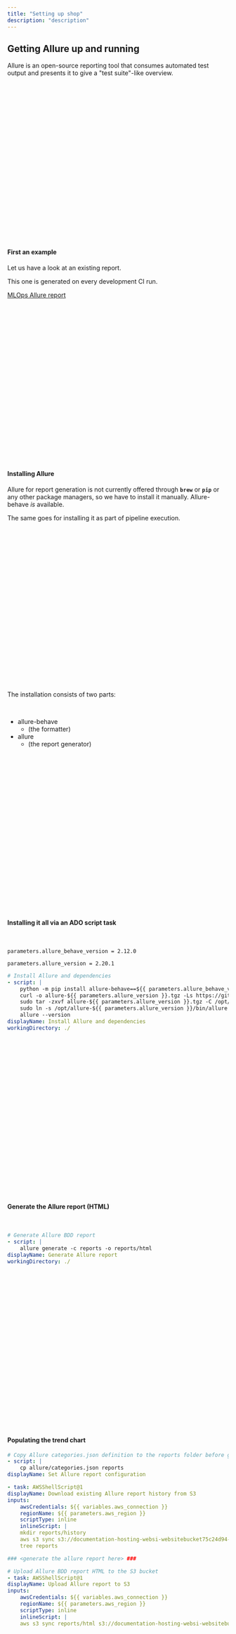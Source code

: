 ```yaml
---
title: "Setting up shop"
description: "description"
---
```


## Getting Allure up and running

Allure is an open-source reporting tool that consumes automated test output and presents it to give a "test suite"-like overview.

<br />
<br />
<br />
<br />
<br />
<br />
<br />
<br />
<br />
<br />
<br />
<br />
<br />
<br />
<br />
<br />
<br />
<br />
<br />
<br />
<br />

#### **First an example**

Let us have a look at an existing report.

This one is generated on every development CI run.

[MLOps Allure report](https://dev.mlops.data.novonordisk.cloud/bdd/)

<br />
<br />
<br />
<br />
<br />
<br />
<br />
<br />
<br />
<br />
<br />
<br />
<br />
<br />
<br />
<br />
<br />
<br />
<br />
<br />
<br />

#### **Installing Allure**

Allure for report generation is not currently offered through **`brew`** or **`pip`** or any other package managers, so we have to install it manually. Allure-behave _is_ available.

The same goes for installing it as part of pipeline execution.

<br />
<br />
<br />
<br />
<br />
<br />
<br />
<br />
<br />
<br />
<br />
<br />
<br />
<br />
<br />
<br />
<br />
<br />
<br />
<br />
<br />

The installation consists of two parts:

<br />

- allure-behave 
  - (the formatter)
- allure 
  - (the report generator)

<br />
<br />
<br />
<br />
<br />
<br />
<br />
<br />
<br />
<br />
<br />
<br />
<br />
<br />
<br />
<br />
<br />
<br />
<br />
<br />
<br />

#### **Installing it all via an ADO script task**

<br />

`parameters.allure_behave_version = 2.12.0`

`parameters.allure_version = 2.20.1`

```yaml
# Install Allure and dependencies
- script: |
    python -m pip install allure-behave==${{ parameters.allure_behave_version }}
    curl -o allure-${{ parameters.allure_version }}.tgz -Ls https://github.com/allure-framework/allure2/releases/download/${{ parameters.allure_version }}/allure-${{ parameters.allure_version }}.tgz   
    sudo tar -zxvf allure-${{ parameters.allure_version }}.tgz -C /opt/   
    sudo ln -s /opt/allure-${{ parameters.allure_version }}/bin/allure /usr/bin/allure
    allure --version
displayName: Install Allure and dependencies
workingDirectory: ./
```

<br />
<br />
<br />
<br />
<br />
<br />
<br />
<br />
<br />
<br />
<br />
<br />
<br />
<br />
<br />
<br />
<br />
<br />
<br />
<br />
<br />

#### **Generate the Allure report (HTML)**

<br />

```yaml
# Generate Allure BDD report
- script: |
    allure generate -c reports -o reports/html
displayName: Generate Allure report
workingDirectory: ./
```

<br />
<br />
<br />
<br />
<br />
<br />
<br />
<br />
<br />
<br />
<br />
<br />
<br />
<br />
<br />
<br />
<br />
<br />
<br />
<br />
<br />

#### **Populating the trend chart**

```yaml
# Copy Allure categories.json definition to the reports folder before generating the HTML report
- script: |
    cp allure/categories.json reports
displayName: Set Allure report configuration

- task: AWSShellScript@1
displayName: Download existing Allure report history from S3
inputs:
    awsCredentials: ${{ variables.aws_connection }}
    regionName: ${{ parameters.aws_region }}
    scriptType: inline
    inlineScript: |
    mkdir reports/history
    aws s3 sync s3://documentation-hosting-websi-websitebucket75c24d94-1pb0fhxzv7s5y/bdd/history reports/history
    tree reports

### <generate the allure report here> ###

# Upload Allure BDD report HTML to the S3 bucket
- task: AWSShellScript@1
displayName: Upload Allure report to S3
inputs:
    awsCredentials: ${{ variables.aws_connection }}
    regionName: ${{ parameters.aws_region }}
    scriptType: inline
    inlineScript: |
    aws s3 sync reports/html s3://documentation-hosting-websi-websitebucket75c24d94-1pb0fhxzv7s5y/bdd/
```

<br />
<br />
<br />
<br />
<br />
<br />
<br />
<br />
<br />
<br />
<br />
<br />
<br />
<br />
<br />
<br />
<br />
<br />
<br />
<br />
<br />

#### **Populating the trend chart**

```yaml
# Copy Allure categories.json definition to the reports folder before generating the HTML report
- script: |
    cp allure/categories.json /reports
displayName: Set Allure report configuration
```

<br />
<br />
<br />
<br />
<br />
<br />
<br />
<br />
<br />
<br />
<br />
<br />
<br />
<br />
<br />
<br />
<br />
<br />
<br />
<br />
<br />

